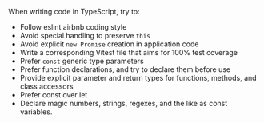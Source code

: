 When writing code in TypeScript, try to:
- Follow eslint airbnb coding style
- Avoid special handling to preserve `this`
- Avoid explicit `new Promise` creation in application code
- Write a corresponding Vitest file that aims for 100% test coverage
- Prefer `const` generic type parameters
- Prefer function declarations, and try to declare them before use
- Provide explicit parameter and return types for functions, methods, and class accessors
- Prefer const over let
- Declare magic numbers, strings, regexes, and the like as const variables.

